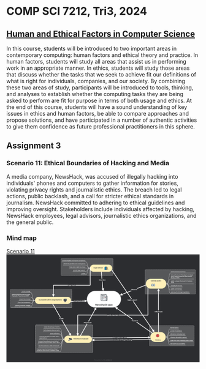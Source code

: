 # COMP SCI 7212, Tri3, 2024
## [Human and Ethical Factors in Computer Science](https://www.adelaide.edu.au/course-outlines/110024/1/tri-3/)
In this course, students will be introduced to two important areas in contemporary computing: human factors and ethical theory and practice. In human factors, students will study all areas that assist us in performing work in an appropriate manner. In ethics, students will study those areas that discuss whether the tasks that we seek to achieve fit our definitions of what is right for individuals, companies, and our society. By combining these two areas of study, participants will be introduced to tools, thinking, and analyses to establish whether the computing tasks they are being asked to perform are fit for purpose in terms of both usage and ethics. At the end of this course, students will have a sound understanding of key issues in ethics and human factors, be able to compare approaches and propose solutions, and have participated in a number of authentic activities to give them confidence as future professional practitioners in this sphere.

## Assignment 3
### Scenario 11: Ethical Boundaries of Hacking and Media
 A media company, NewsHack, was accused of illegally hacking into individuals' phones and 
computers to gather information for stories, violating privacy rights and journalistic ethics.
 The breach led to legal actions, public backlash, and a call for stricter ethical standards in 
journalism. NewsHack committed to adhering to ethical guidelines and improving oversight. 
Stakeholders include individuals affected by hacking, NewsHack employees, legal advisors, 
journalistic ethics organizations, and the general public.
### Mind map
[Scenario 11](https://xmind.ai/hHn2wwvz?xid=ZNJ9XSPT)
![mindmap](./assignment3/mindmap/scenario11-Newshack%20case.png)